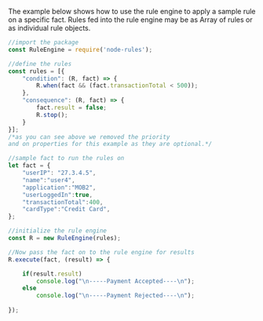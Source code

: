 The example below shows how to use the rule engine to apply a sample rule on a specific fact. Rules fed into the rule engine may be as Array of rules or as individual rule objects.
	
``` js
//import the package
const RuleEngine = require('node-rules');

//define the rules
const rules = [{
	"condition": (R, fact) => {
		R.when(fact && (fact.transactionTotal < 500));
	},
	"consequence": (R, fact) => {
		fact.result = false;
		R.stop();
	}
}];
/*as you can see above we removed the priority 
and on properties for this example as they are optional.*/ 

//sample fact to run the rules on	
let fact = {
    "userIP": "27.3.4.5",
    "name":"user4",
    "application":"MOB2",
    "userLoggedIn":true,
    "transactionTotal":400,
    "cardType":"Credit Card",
};

//initialize the rule engine
const R = new RuleEngine(rules);

//Now pass the fact on to the rule engine for results
R.execute(fact, (result) => { 

	if(result.result) 
		console.log("\n-----Payment Accepted----\n"); 
	else 
		console.log("\n-----Payment Rejected----\n");
	
});
```